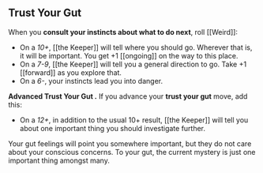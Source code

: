 ## Trust Your Gut

When you **consult your instincts about what to do next**, roll [[Weird]]: 
- On a *10+*, [[the Keeper]] will tell where you should go. Wherever that is, it will be important. You get +1 [[ongoing]] on the way to this place. 
- On a *7-9*, [[the Keeper]] will tell you a general direction to go. Take +1 [[forward]] as you explore that. 
- On a *6-*, your instincts lead you into danger. 

**Advanced Trust Your Gut .** If you advance your **trust your gut** move, add this: 
- On a *12+*, in addition to the usual 10+ result, [[the Keeper]] will tell you about one important thing you should investigate further.

Your gut feelings will point you somewhere important, but they do not care about your conscious concerns. To your gut, the current mystery is just one important thing amongst many.